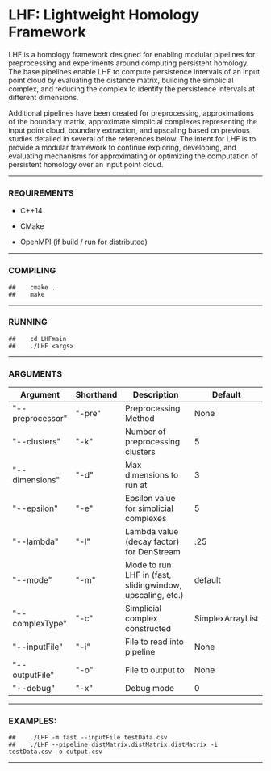 # LHF: Lightweight Homology Framework

LHF is a homology framework designed for enabling modular pipelines for preprocessing and experiments around computing persistent homology. The base pipelines enable LHF to compute persistence intervals of an input point cloud by evaluating the distance matrix, building the simplicial complex, and reducing the complex to identify the persistence intervals at different dimensions. 

Additional pipelines have been created for preprocessing, approximations of the boundary matrix, approximate simplicial complexes representing the input point cloud, boundary extraction, and upscaling based on previous studies detailed in several of the references below. The intent for LHF is to provide a modular framework to continue exploring, developing, and evaluating mechanisms for approximating or optimizing the computation of persistent homology over an input point cloud.

---

### REQUIREMENTS 

- C++14
  
- CMake

- OpenMPI (if build / run for distributed)

---
			  
### COMPILING 

	##    cmake .
	##    make

---

###  RUNNING 

	##    cd LHFmain
	##    ./LHF <args>

---

### ARGUMENTS

 | Argument  | Shorthand | Description | Default
 | ------------- | ------------- | ------------- | ------------- |
 |  "--preprocessor" | "-pre" | Preprocessing Method | None |
 |  "--clusters" | "-k" | Number of preprocessing clusters | 5 |
 |  "--dimensions" | "-d" | Max dimensions to run at | 3 |
 |  "--epsilon" | "-e" | Epsilon value for simplicial complexes| 5 |
 |  "--lambda" | "-l" | Lambda value (decay factor) for DenStream | .25 |
 |  "--mode" | "-m" | Mode to run LHF in (fast, slidingwindow, upscaling, etc.) | default |
 |  "--complexType" | "-c" | Simplicial complex constructed| SimplexArrayList |
 |  "--inputFile" | "-i" | File to read into pipeline | None |
 |  "--outputFile" | "-o" | File to output to | None |
 |  "--debug" | "-x" | Debug mode|0|

---
 
### EXAMPLES:

	##    ./LHF -m fast --inputFile testData.csv
	##    ./LHF --pipeline distMatrix.distMatrix.distMatrix -i testData.csv -o output.csv

---
